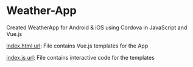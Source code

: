 # Weather-App
Created WeatherApp for Android & iOS using Cordova in JavaScript and Vue.js

[index.html url](https://github.com/atdeepmishra/Weather-App/blob/master/WeatherApp/WeatherApp/www/index.html): File contains Vue.js templates for the App 


[index.js url](https://github.com/atdeepmishra/Weather-App/blob/master/WeatherApp/WeatherApp/www/scripts/index.js): File contains interactive code for the templates
